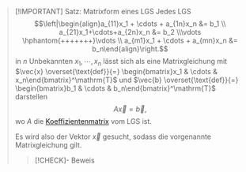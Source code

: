 > [!IMPORTANT] Satz: Matrixform eines LGS
> Jedes LGS 
> $$\left|\begin{align}a_{11}x_1 + \cdots + a_{1n}x_n &= b_1 \\ a_{21}x_1+\cdots+a_{2n}x_n &= b_2 \\\vdots \hphantom{+++++++}\vdots \\ a_{m1}x_1 + \cdots + a_{mn}x_n &= b_n\end{align}\right.$$
> in $n$ Unbekannten $x_1, \cdots, x_n$ lässt sich als eine Matrixgleichung mit $\vec{x} \overset{\text{def}}{=} \begin{bmatrix}x_1 & \cdots & x_n\end{bmatrix}^\mathrm{T}$ und $\vec{b} \overset{\text{def}}{=} \begin{bmatrix}b_1 & \cdots & b_n\end{bmatrix}^\mathrm{T}$ darstellen
> $$A\vec{x} = \vec{b},$$
> wo $A$ die [Koeffizientenmatrix](Koeffizientenmatrix.md) vom LGS ist.
> 
> Es wird also der Vektor $\vec{x}$ gesucht, sodass die vorgenannte Matrixgleichung gilt.
> > [!CHECK]- Beweis